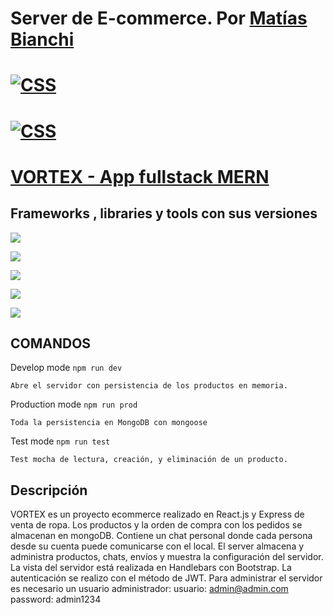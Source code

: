 # Server de E-commerce. Por [Matías Bianchi](www.linkedin.com/in/matiasbianchi)

# [![CSS](https://img.shields.io/badge/-link%20al%20server-red)](https://proyecto-final-server-production.up.railway.app/admin)

# [![CSS](https://img.shields.io/badge/-link%20al%20cliente-red)](https://matibian.github.io/proyecto-final-client/)

# [VORTEX - App fullstack MERN](https://matibian.github.io/mat-Ecommerce)

## Frameworks , libraries y tools con sus versiones

[![](https://img.shields.io/badge/node-%2018.12.1-success)](https://reactjs.org/blog/2020/10/20/react-v17.html)

[![](https://img.shields.io/badge/npm-%208.19.2-success)](https://reactjs.org/blog/2020/10/20/react-v17.html)

[![](https://img.shields.io/badge/mongo-success)](https://www.w3schools.com/react/react_router.asp)

[![](https://img.shields.io/badge/JavaScript-ES6-success)](https://developer.mozilla.org/en-US/docs/Web/JavaScript)

[![](https://img.shields.io/badge/Handlebars-%206.0.7-success)](https://www.npmjs.com/package/handlebars)

## COMANDOS

Develop mode
`npm run dev`

    Abre el servidor con persistencia de los productos en memoria.

Production mode
`npm run prod`

    Toda la persistencia en MongoDB con mongoose

Test mode
`npm run test`

    Test mocha de lectura, creación, y eliminación de un producto.

## Descripción

VORTEX es un proyecto ecommerce realizado en React.js y Express de venta de ropa. Los productos y la orden de compra con los pedidos se almacenan en mongoDB. Contiene un chat personal donde cada persona desde su cuenta puede comunicarse con el local.
El server almacena y administra productos, chats, envíos y muestra la configuración del servidor.
La vista del servidor está realizada en Handlebars con Bootstrap.
La autenticación se realizo con el método de JWT.
Para administrar el servidor es necesario un usuario administrador:
usuario: admin@admin.com
password: admin1234
